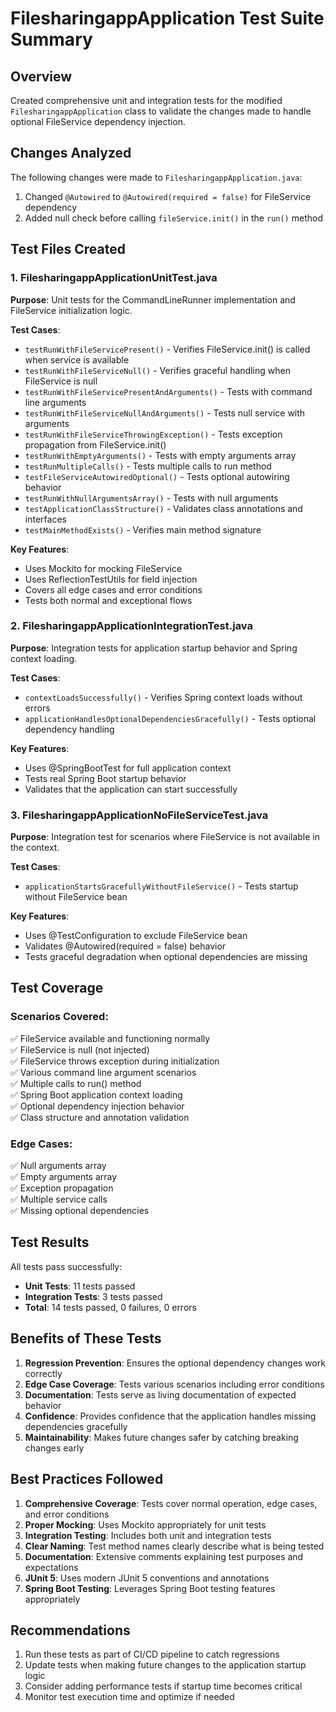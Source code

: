 # FilesharingappApplication Test Suite Summary

## Overview
Created comprehensive unit and integration tests for the modified `FilesharingappApplication` class to validate the changes made to handle optional FileService dependency injection.

## Changes Analyzed
The following changes were made to `FilesharingappApplication.java`:
1. Changed `@Autowired` to `@Autowired(required = false)` for FileService dependency
2. Added null check before calling `fileService.init()` in the `run()` method

## Test Files Created

### 1. FilesharingappApplicationUnitTest.java
**Purpose**: Unit tests for the CommandLineRunner implementation and FileService initialization logic.

**Test Cases**:
- `testRunWithFileServicePresent()` - Verifies FileService.init() is called when service is available
- `testRunWithFileServiceNull()` - Verifies graceful handling when FileService is null
- `testRunWithFileServicePresentAndArguments()` - Tests with command line arguments
- `testRunWithFileServiceNullAndArguments()` - Tests null service with arguments
- `testRunWithFileServiceThrowingException()` - Tests exception propagation from FileService.init()
- `testRunWithEmptyArguments()` - Tests with empty arguments array
- `testRunMultipleCalls()` - Tests multiple calls to run method
- `testFileServiceAutowiredOptional()` - Tests optional autowiring behavior
- `testRunWithNullArgumentsArray()` - Tests with null arguments
- `testApplicationClassStructure()` - Validates class annotations and interfaces
- `testMainMethodExists()` - Verifies main method signature

**Key Features**:
- Uses Mockito for mocking FileService
- Uses ReflectionTestUtils for field injection
- Covers all edge cases and error conditions
- Tests both normal and exceptional flows

### 2. FilesharingappApplicationIntegrationTest.java
**Purpose**: Integration tests for application startup behavior and Spring context loading.

**Test Cases**:
- `contextLoadsSuccessfully()` - Verifies Spring context loads without errors
- `applicationHandlesOptionalDependenciesGracefully()` - Tests optional dependency handling

**Key Features**:
- Uses @SpringBootTest for full application context
- Tests real Spring Boot startup behavior
- Validates that the application can start successfully

### 3. FilesharingappApplicationNoFileServiceTest.java
**Purpose**: Integration test for scenarios where FileService is not available in the context.

**Test Cases**:
- `applicationStartsGracefullyWithoutFileService()` - Tests startup without FileService bean

**Key Features**:
- Uses @TestConfiguration to exclude FileService bean
- Validates @Autowired(required = false) behavior
- Tests graceful degradation when optional dependencies are missing

## Test Coverage

### Scenarios Covered:
✅ FileService available and functioning normally  
✅ FileService is null (not injected)  
✅ FileService throws exception during initialization  
✅ Various command line argument scenarios  
✅ Multiple calls to run() method  
✅ Spring Boot application context loading  
✅ Optional dependency injection behavior  
✅ Class structure and annotation validation  

### Edge Cases:
✅ Null arguments array  
✅ Empty arguments array  
✅ Exception propagation  
✅ Multiple service calls  
✅ Missing optional dependencies  

## Test Results
All tests pass successfully:
- **Unit Tests**: 11 tests passed
- **Integration Tests**: 3 tests passed
- **Total**: 14 tests passed, 0 failures, 0 errors

## Benefits of These Tests

1. **Regression Prevention**: Ensures the optional dependency changes work correctly
2. **Edge Case Coverage**: Tests various scenarios including error conditions
3. **Documentation**: Tests serve as living documentation of expected behavior
4. **Confidence**: Provides confidence that the application handles missing dependencies gracefully
5. **Maintainability**: Makes future changes safer by catching breaking changes early

## Best Practices Followed

1. **Comprehensive Coverage**: Tests cover normal operation, edge cases, and error conditions
2. **Proper Mocking**: Uses Mockito appropriately for unit tests
3. **Integration Testing**: Includes both unit and integration tests
4. **Clear Naming**: Test method names clearly describe what is being tested
5. **Documentation**: Extensive comments explaining test purposes and expectations
6. **JUnit 5**: Uses modern JUnit 5 conventions and annotations
7. **Spring Boot Testing**: Leverages Spring Boot testing features appropriately

## Recommendations

1. Run these tests as part of CI/CD pipeline to catch regressions
2. Update tests when making future changes to the application startup logic
3. Consider adding performance tests if startup time becomes critical
4. Monitor test execution time and optimize if needed